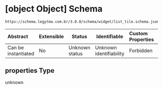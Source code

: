 # \[object Object] Schema

```txt
https://schema.legytma.com.br/3.0.0/schema/widget/list_tile.schema.json#/properties
```




| Abstract            | Extensible | Status         | Identifiable            | Custom Properties | Additional Properties | Access Restrictions | Defined In                                                                               |
| :------------------ | ---------- | -------------- | ----------------------- | :---------------- | --------------------- | ------------------- | ---------------------------------------------------------------------------------------- |
| Can be instantiated | No         | Unknown status | Unknown identifiability | Forbidden         | Allowed               | none                | [list_tile.schema.json\*](../schema/widget/list_tile.schema.json) |

## properties Type

unknown

